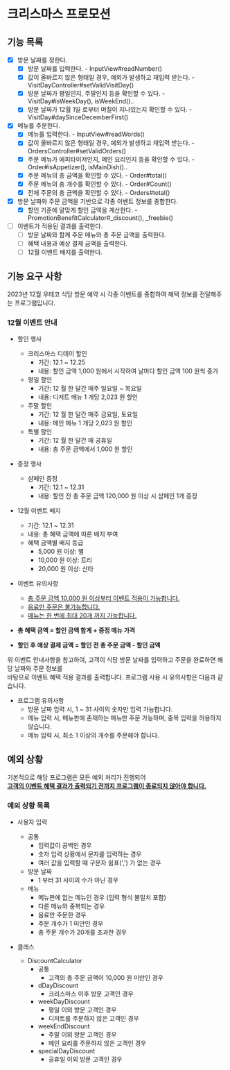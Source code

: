 # 크리스마스 프로모션

## 기능 목록

- [x] 방문 날짜를 정한다.
  - [x] 방문 날짜를 입력한다. - InputView#readNumber()
  - [x] 값이 올바르지 않은 형태일 경우, 예외가 발생하고 재입력 받는다. - VisitDayController#setValidVisitDay()
  - [x] 방문 날짜가 평일인지, 주말인지 등을 확인할 수 있다. - VisitDay#isWeekDay(), isWeekEnd()..
  - [x] 방문 날짜가 12월 1일 로부터 며칠이 지나있는지 확인할 수 있다. - VisitDay#daySinceDecemberFirst()
- [x] 메뉴를 주문한다.
  - [x] 메뉴를 입력한다. - InputView#readWords()
  - [x] 값이 올바르지 않은 형태일 경우, 예외가 발생하고 재입력 받는다. - OrdersController#setValidOrders()
  - [x] 주문 메뉴가 에피타이저인지, 메인 요리인지 등을 확인할 수 있다. - Order#isAppetizer(), isMainDish()..
  - [x] 주문 메뉴의 총 금액을 확인할 수 있다. - Order#total()
  - [x] 주문 메뉴의 총 개수를 확인할 수 있다. - Order#Count()
  - [x] 전체 주문의 총 금액을 확인할 수 있다. - Orders#total()
- [x] 방문 날짜와 주문 금액을 기반으로 각종 이벤트 정보를 종합한다.
  - [x] 할인 기준에 알맞게 할인 금액을 계산한다. - PromotionBenefitCalculator#_discount(), _freebie()
- [ ] 이벤트가 적용된 결과를 출력한다.
  - [ ] 방문 날짜와 함께 주문 메뉴와 총 주문 금액을 출력한다.
  - [ ] 혜택 내용과 예상 결제 금액을 출력한다.
  - [ ] 12월 이벤트 배지를 출력한다.

## 기능 요구 사항

2023년 12월 우테코 식당 방문 예약 시 각종 이벤트를 종합하여 혜택 정보를 전달해주는 프로그램입니다.

### 12월 이벤트 안내
- 할인 행사
  - 크리스마스 디데이 할인
    - 기간: 12.1 ~ 12.25
    - 내용: 할인 금액 1,000 원에서 시작하여 날마다 할인 금액 100 원씩 증가
  - 평일 할인
    - 기간: 12 월 한 달간 매주 일요일 ~ 목요일
    - 내용: 디저트 메뉴 1 개당 2,023 원 할인
  - 주말 할인
    - 기간: 12 월 한 달간 매주 금요일, 토요일
    - 내용: 메인 메뉴 1 개당 2,023 원 할인
  - 특별 할인
    - 기간: 12 월 한 달간 매 공휴일
    - 내용: 총 주문 금액에서 1,000 원 할인
  

- 증정 행사
  - 샴페인 증정
    - 기간: 12.1 ~ 12.31
    - 내용: 할인 전 총 주문 금액 120,000 원 이상 시 샴페인 1개 증정
  

- 12월 이벤트 배지
  - 기간: 12.1 ~ 12.31
  - 내용: 총 혜택 금액에 따른 배지 부여
  - 혜택 금액별 배지 등급
    - 5,000 원 이상: 별
    - 10,000 원 이상: 트리
    - 20,000 원 이상: 산타
  

- 이벤트 유의사항
  - <U>총 주문 금액 10,000 원 이상부터 이벤트 적용이 가능합니다.
  - 음료만 주문은 불가능합니다.
  - 메뉴는 한 번에 최대 20개 까지 가능합니다.</U>
  

- __총 혜택 금액 = 할인 금액 합계 + 증정 메뉴 가격__
- __할인 후 예상 결제 금액 = 할인 전 총 주문 금액 - 할인 금액__

위 이벤트 안내사항을 참고하여, 고객이 식당 방문 날짜를 입력하고 주문을 완료하면 해당 날짜와 주문 정보를  
바탕으로 이벤트 혜택 적용 결과를 출력합니다. 프로그램 사용 시 유의사항은 다음과 같습니다.

- 프로그램 유의사항
  - 방문 날짜 입력 시, 1 ~ 31 사이의 숫자만 입력 가능합니다.
  - 메뉴 입력 시, 메뉴판에 존재하는 메뉴만 주문 가능하며, 중복 입력을 허용하지 않습니다.
  - 메뉴 입력 시, 최소 1 이상의 개수를 주문해야 합니다.

## 예외 상황

기본적으로 해당 프로그램은 모든 예외 처리가 진행되어  
<u>__고객의 이벤트 혜택 결과가 출력되기 전까지 프로그램이 종료되지 않아야 합니다.__</u>

### 예외 상황 목록

- 사용자 입력
  - 공통
    - 입력값이 공백인 경우
    - 숫자 입력 상황에서 문자를 입력하는 경우
    - 여러 값을 입력할 때 구분자 쉼표(',') 가 없는 경우
  - 방문 날짜
    - 1 부터 31 사이의 수가 아닌 경우
  - 메뉴
    - 메뉴판에 없는 메뉴인 경우 (입력 형식 불일치 포함)
    - 다른 메뉴와 중복되는 경우
    - 음료만 주문한 경우
    - 주문 개수가 1 미만인 경우
    - 총 주문 개수가 20개를 초과한 경우

- 클래스
  - DiscountCalculator
    - 공통
      - 고객의 총 주문 금액이 10,000 원 미만인 경우
    - dDayDiscount
      - 크리스마스 이후 방문 고객인 경우
    - weekDayDiscount
      - 평일 이외 방문 고객인 경우
      - 디저트를 주문하지 않은 고객인 경우
    - weekEndDiscount
      - 주말 이외 방문 고객인 경우
      - 메인 요리를 주문하지 않은 고객인 경우
    - specialDayDiscount
      - 공휴일 이외 방문 고객인 경우